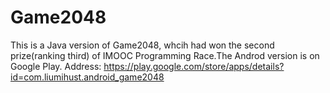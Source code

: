 # Game2048
This is a Java version of Game2048, whcih had won the second prize(ranking third) of IMOOC Programming Race.The Androd version is
on Google Play. Address: https://play.google.com/store/apps/details?id=com.liumihust.android_game2048
